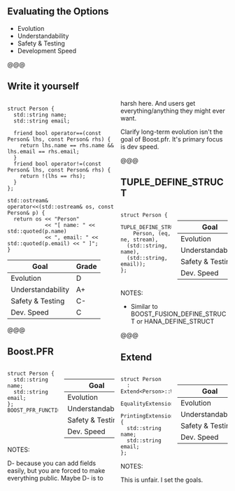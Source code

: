 ## Evaluating the Options

*  Evolution
*  Understandability
*  Safety & Testing
*  Development Speed


@@@

## Write it yourself 

<div style="column-count: 2">

```cc[]
struct Person {
  std::string name;
  std::string email;

  friend bool operator==(const Person& lhs, const Person& rhs) {
    return lhs.name == rhs.name && lhs.email == rhs.email;
  }
  friend bool operator!=(const Person& lhs, const Person& rhs) {
    return !(lhs == rhs);
  }
};

std::ostream& operator<<(std::ostream& os, const Person& p) {
  return os << "Person"
            << "[ name: " << std::quoted(p.name)
            << ", email: " << std::quoted(p.email) << " ]";
}

```
<!-- .element style="font-size:8pt;" -->

| Goal              | Grade |
| ----------------- | ----- |
| Evolution         | D  <!-- .element class="fragment" data-fragment-index="1" --> |
| Understandability | A+ <!-- .element class="fragment" data-fragment-index="1" --> |
| Safety & Testing  | C- <!-- .element class="fragment" data-fragment-index="1" --> |
| Dev. Speed        | C  <!-- .element class="fragment" data-fragment-index="1" --> |

@@@

## Boost.PFR

<div style="column-count: 2">

```cc[]
struct Person {
  std::string name;
  std::string email;
};
BOOST_PFR_FUNCTIONS_FOR(Person)
```
<!-- .element style="font-size:16pt;" -->

<br/>
<br/>
<br/>

| Goal              | Grade |
| ----------------- | ------ |
| Evolution         | C  <!-- .element class="fragment" data-fragment-index="1" --> |
| Understandability | A  <!-- .element class="fragment" data-fragment-index="1" --> |
| Safety & Testing  | A+ <!-- .element class="fragment" data-fragment-index="1" --> |
| Dev. Speed        | A+ <!-- .element class="fragment" data-fragment-index="1" --> |
</div>

NOTES:

D- because you can add fields easily, but you are forced to make everything
public. Maybe D- is to harsh here. And users get everything/anything they might
ever want.

Clarify long-term evolution isn't the goal of Boost.pfr. It's primary focus is
dev speed.

@@@

## TUPLE_DEFINE_STRUCT

<div style="column-count: 2">

```cc[]
struct Person {
  TUPLE_DEFINE_STRUCT(
    Person, (eq, ne, stream),
  (std::string, name),
  (std::string, email));
};
```

<br/>

| Goal              | Grade |
| ----------------- | ----- |
| Evolution         | B+ <!-- .element class="fragment" data-fragment-index="1" --> |
| Understandability | C- <!-- .element class="fragment" data-fragment-index="1" --> |
| Safety & Testing  | A+ <!-- .element class="fragment" data-fragment-index="1" --> |
| Dev. Speed        | B  <!-- .element class="fragment" data-fragment-index="1" --> |

</div>

NOTES:

* Similar to BOOST_FUSION_DEFINE_STRUCT or HANA_DEFINE_STRUCT

@@@

## Extend

<div style="column-count: 2">

```cc[]
struct Person
  : Extend<Person>::With<
      EqualityExtension,
      PrintingExtension> {
  std::string name;
  std::string email;
};
```

<br/>

| Goal              | Grade |
| ----------------- | ----- |
| Evolution         | A  <!-- .element class="fragment" data-fragment-index="1" --> |
| Understandability | A  <!-- .element class="fragment" data-fragment-index="1" --> |
| Safety & Testing  | A+ <!-- .element class="fragment" data-fragment-index="1" --> |
| Dev. Speed        | A  <!-- .element class="fragment" data-fragment-index="1" --> |

</div>

NOTES:

This is unfair. I set the goals.
